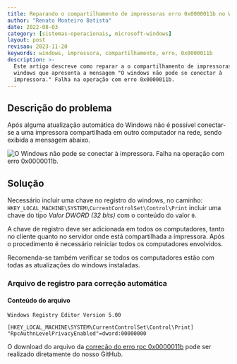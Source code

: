 ```yaml
---
title: Reparando o compartilhamento de impressoras erro 0x0000011b no Windows 10
author: "Renato Monteiro Batista"
date: 2022-08-03
category: [sistemas-operacionais, microsoft-windows]
layout: post
revisao: 2023-11-20
keywords: windows, impressora, compartilhamento, erro, 0x0000011b
description: >-
  Este artigo descreve como reparar a o compartilhamento de impressoras no
  windows que apresenta a mensagem "O windows não pode se conectar à
  impressora." Falha na operação com erro 0x0000011b.
---
```


## Descrição do problema

Após alguma atualização automática do Windows não é possível conectar-se a uma impressora compartilhada em outro computador na rede, sendo exibida a mensagem abaixo.

![O Windows não pode se conectar à impressora. Falha na operação com erro 0x0000011b.]({{site.img}}0x0000011b.jpeg)

## Solução

Necessário incluir uma chave no registro do windows, no caminho: `HKEY_LOCAL_MACHINE\SYSTEM\CurrentControlSet\Control\Print` incluir uma chave do tipo _Valor DWORD (32 bits)_ com o conteúdo do valor `0`.

A chave de registro deve ser adicionada em todos os computadores, tanto no cliente quanto no servidor onde está compartilhada a impressora. Após o procedimento é necessário reiniciar todos os computadores envolvidos.

Recomenda-se também verificar se todos os computadores estão com todas as atualizações do windows instaladas.

### Arquivo de registro para correção automática

#### Conteúdo do arquivo

```text
Windows Registry Editor Version 5.00

[HKEY_LOCAL_MACHINE\SYSTEM\CurrentControlSet\Control\Print]
"RpcAuthnLevelPrivacyEnabled"=dword:00000000
```

O download do arquivo da [correção do erro rpc 0x0000011b](https://github.com/rmbinformatica/downloads/blob/main/correcao_rpc-0x0000011b.reg) pode ser realizado diretamente do nosso GitHub.